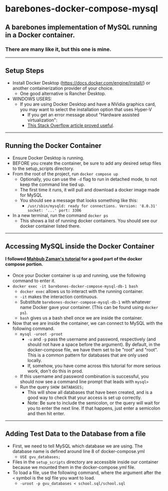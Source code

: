 # barebones-docker-compose-mysql
## A barebones implementation of MySQL running in a Docker container.
### There are many like it, but this one is mine.

---
## Setup Steps
- Install Docker Desktop (https://docs.docker.com/engine/install/) or another containerization provider of your choice.
  - One good alternative is Rancher Desktop.
- WINDOWS USERS:
  - If you are using Docker Desktop and have a NVidia graphics card, you may want to select the installation option that uses Hyper-V
    - If you get an error message about "Hardware assisted virtualization":
    - [This Stack Overflow article proved useful](https://stackoverflow.com/questions/39684974/docker-for-windows-error-hardware-assisted-virtualization-and-data-execution-p). 
---
## Running the Docker Container
- Ensure Docker Desktop is running.
- BEFORE you create the container, be sure to add any desired setup files to the setup_scripts directory.
- From the root of the project, run `docker compose up`
  - Optionally, you can use the `-d` flag to run in detached mode, to not keep the command line tied up.
  - The first time it runs, it will pull and download a docker image made for MySQL
  - You should see a message that looks something like this:
    - `/usr/sbin/mysqld: ready for connections. Version: '8.0.31' socket: '...' port: 3306`
- In a new terminal, run the command `docker ps`
  - This shows a list of running docker containers. You should see our docker container listed there.
---
## Accessing MySQL inside the Docker Container
#### I followed [Mahbub Zaman's tutorial](https://towardsdatascience.com/how-to-run-mysql-using-docker-ed4cebcd90e4) for a good part of the docker compose portion.
- Once your Docker container is up and running, use the following command to enter it.
- `docker exec -it barebones-docker-compose-mysql-db-1 bash`
  - `docker exec` allows us to interact with the running container. 
  - `-it` makes the interaction continuous.
  - Substitute `barebones-docker-compose-mysql-db-1` with whatever name Docker gave your container. (This can be found using `docker ps`).
  - `bash` gives us a bash shell once we are inside the container.
- Now that we are inside the container, we can connect to MySQL with the following command. 
  - `mysql -uroot -proot`
    - `-u` and `-p` pass the username and password, respectively (and should not have a space before the argument). By 
default, in the docker-compose file, we have them set to be "root" and "root". This is a common pattern for databases 
that are only used locally. 
    - If, somehow, you have come across this tutorial for more serious work, don't do this in prod.
  - If this username and password combination is successful, you should now see a command line prompt that leads with `mysql> `
  - Run the query `SHOW DATABASES;`
    - This will show all databases that have been created, and is a good way to check that your access is set up correctly.
    - Note: Be sure to include the semicolon, or the query will wait for you to enter the next line. If that happens, just enter 
a semicolon and then hit enter.
---
## Adding Test Data to the Database from a file
- First, we need to tell MySQL which database we are using. The database name is defined around line 8 of docker-compose.yml
  - `USE gvu_databases;`
- Files in the `setup_scripts` directory are accessible inside our container because we mounted them in the docker-compose.yml file.
- To load a file, use the following command, where the argument after the `<` symbol is the sql file you want to load.
  - `-uroot -p gvu_databases < school.sql/school.sql`